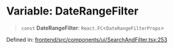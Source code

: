 # Variable: DateRangeFilter

> `const` **DateRangeFilter**: `React.FC`\<`DateRangeFilterProps`\>

Defined in: [frontend/src/components/ui/SearchAndFilter.tsx:253](https://github.com/lsendel/sass/blob/ca8b2b87627589617e0de57047e1f50d53e78078/frontend/src/components/ui/SearchAndFilter.tsx#L253)
